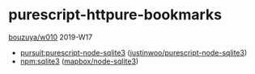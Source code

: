 # purescript-httpure-bookmarks

[bouzuya/w010][] 2019-W17

- [pursuit:purescript-node-sqlite3][] ([justinwoo/purescript-node-sqlite3][])
- [npm:sqlite3][] ([mapbox/node-sqlite3][])

[bouzuya/w010]: https://github.com/bouzuya/w010
[justinwoo/purescript-node-sqlite3]: https://github.com/justinwoo/purescript-node-sqlite3
[mapbox/node-sqlite3]: https://github.com/mapbox/node-sqlite3
[npm:sqlite3]: https://www.npmjs.com/package/sqlite3
[pursuit:purescript-node-sqlite3]: https://pursuit.purescript.org/packages/purescript-node-sqlite3/
